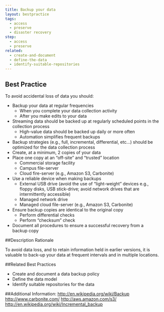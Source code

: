 ```yaml
---
title: Backup your data
layout: bestpractice
tags:
  - access
  - preserve
  - disaster recovery
step:
  - access
  - preserve
related:
  - create-and-document
  - define-the-data
  - identify-suitable-repositories
---
```



## Best Practice
To avoid accidental loss of data you should:

- Backup your data at regular frequencies
  - When you complete your data collection activity
  - After you make edits to your data
- Streaming data should be backed up at regularly scheduled points in the collection process
  - High-value data should be backed up daily or more often
  - Automation simplifies frequent backups
- Backup strategies (e.g., full, incremental, differential, etc…) should be optimized for the data collection process
- Create, at a minimum, 2 copies of your data
- Place one copy at an “off-site” and “trusted” location
  - Commercial storage facility
  - Campus file-server
  - Cloud fire-server (e.g., Amazon S3, Carbonite)
- Use a reliable device when making backups
  - External USB drive (avoid the use of “light-weight” devices e.g., floppy disks, USB stick-drive; avoid network drives that are intermittently accessible)
  - Managed network drive
  - Managed cloud file-server (e.g., Amazon S3, Carbonite)
- Ensure backup copies are identical to the original copy
  - Perform differential checks
  - Perform “checksum” check
- Document all procedures to ensure a successful recovery from a backup copy

##Description Rationale

To avoid data loss, and to retain information held in earlier versions, it is valuable to back-up your data at frequent intervals and in multiple locations.

##Related Best Practices
- Create and document a data backup policy
- Define the data model
- Identify suitable repositories for the data

##Additional Information: 
http://en.wikipedia.org/wiki/Backup
http://www.carbonite.com/
http://aws.amazon.com/s3/
http://en.wikipedia.org/wiki/Incremental_backup
